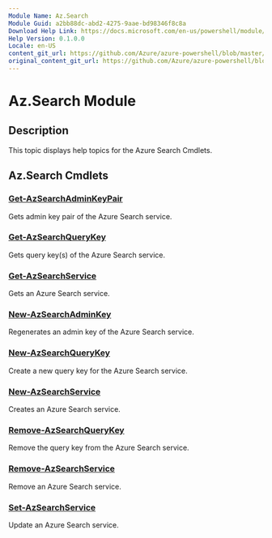 ```yaml
---
Module Name: Az.Search
Module Guid: a2bb88dc-abd2-4275-9aae-bd98346f8c8a
Download Help Link: https://docs.microsoft.com/en-us/powershell/module/az.search
Help Version: 0.1.0.0
Locale: en-US
content_git_url: https://github.com/Azure/azure-powershell/blob/master/src/Search/Search/help/Az.Search.md
original_content_git_url: https://github.com/Azure/azure-powershell/blob/master/src/Search/Search/help/Az.Search.md
---
```


# Az.Search Module
## Description
This topic displays help topics for the Azure Search Cmdlets.

## Az.Search Cmdlets
### [Get-AzSearchAdminKeyPair](Get-AzSearchAdminKeyPair.md)
Gets admin key pair of the Azure Search service.

### [Get-AzSearchQueryKey](Get-AzSearchQueryKey.md)
Gets query key(s) of the Azure Search service.

### [Get-AzSearchService](Get-AzSearchService.md)
Gets an Azure Search service.

### [New-AzSearchAdminKey](New-AzSearchAdminKey.md)
Regenerates an admin key of the Azure Search service.

### [New-AzSearchQueryKey](New-AzSearchQueryKey.md)
Create a new query key for the Azure Search service.

### [New-AzSearchService](New-AzSearchService.md)
Creates an Azure Search service.

### [Remove-AzSearchQueryKey](Remove-AzSearchQueryKey.md)
Remove the query key from the Azure Search service.

### [Remove-AzSearchService](Remove-AzSearchService.md)
Remove an Azure Search service.

### [Set-AzSearchService](Set-AzSearchService.md)
Update an Azure Search service.

